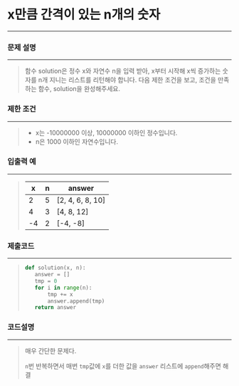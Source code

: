 # x만큼 간격이 있는 n개의 숫자

---



### 문제 설명

---

>함수 solution은 정수 x와 자연수 n을 입력 받아, x부터 시작해 x씩 증가하는 숫자를 n개 지니는 리스트를 리턴해야 합니다. 다음 제한 조건을 보고, 조건을 만족하는 함수, solution을 완성해주세요.



### 제한 조건

---

>- x는 -10000000 이상, 10000000 이하인 정수입니다.
>- n은 1000 이하인 자연수입니다.



### 입출력 예

---

>
>
>| x    | n    | answer           |
>| ---- | ---- | ---------------- |
>| 2    | 5    | [2, 4, 6, 8, 10] |
>| 4    | 3    | [4, 8, 12]       |
>| -4   | 2    | [-4, -8]         |



### 제출코드

---

>```python
>def solution(x, n):
>    answer = []
>    tmp = 0
>    for i in range(n):
>        tmp += x
>        answer.append(tmp)
>    return answer
>```



### 코드설명

---

>매우 간단한 문제다.
>
>`n`번 반복하면서 매번 `tmp`값에 `x`를 더한 값을 `answer` 리스트에 `append`해주면 해결


